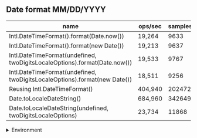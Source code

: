 ## Date format MM/DD/YYYY

|name|ops/sec|samples|
|-|-|-|
|Intl.DateTimeFormat().format(Date.now())|19,264|9633|
|Intl.DateTimeFormat().format(new Date())|19,213|9637|
|Intl.DateTimeFormat(undefined, twoDigitsLocaleOptions).format(Date.now())|19,533|9767|
|Intl.DateTimeFormat(undefined, twoDigitsLocaleOptions).format(new Date())|18,511|9256|
|Reusing Intl.DateTimeFormat()|404,940|202472|
|Date.toLocaleDateString()|684,960|342649|
|Date.toLocaleDateString(undefined, twoDigitsLocaleOptions)|23,734|11868|


<details>
<summary>Environment</summary>

* __Machine:__ linux x64 | 4 vCPUs | 7.6GB Mem
* __Run:__ Tue Oct 29 2024 17:27:42 GMT+0000 (Coordinated Universal Time)
* __Node:__ `v22.0.0`
</details>

<!--
{"environment":{"platform":"linux","arch":"x64","cpus":4,"totalMemory":7.597877502441406},"benchmarks":[{"name":"Intl.DateTimeFormat().format(Date.now())","opsSec":19264.605627844656,"samples":9633},{"name":"Intl.DateTimeFormat().format(new Date())","opsSec":19213.197186083424,"samples":9637},{"name":"Intl.DateTimeFormat(undefined, twoDigitsLocaleOptions).format(Date.now())","opsSec":19533.648238062528,"samples":9767},{"name":"Intl.DateTimeFormat(undefined, twoDigitsLocaleOptions).format(new Date())","opsSec":18511.081665238587,"samples":9256},{"name":"Reusing Intl.DateTimeFormat()","opsSec":404940.6025483446,"samples":202472},{"name":"Date.toLocaleDateString()","opsSec":684960.1803788778,"samples":342649},{"name":"Date.toLocaleDateString(undefined, twoDigitsLocaleOptions)","opsSec":23734.86514115814,"samples":11868}]}-->
